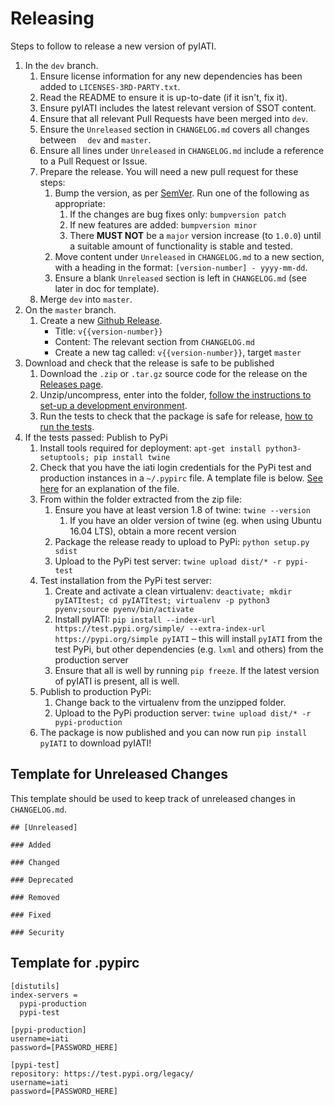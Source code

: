Releasing
=========

Steps to follow to release a new version of pyIATI.

1. In the `dev` branch.
    1. Ensure license information for any new dependencies has been added to `LICENSES-3RD-PARTY.txt`.
    2. Read the README to ensure it is up-to-date (if it isn't, fix it).
    3. Ensure pyIATI includes the latest relevant version of SSOT content.
    4. Ensure that all relevant Pull Requests have been merged into `dev`.
    5. Ensure the `Unreleased` section in `CHANGELOG.md` covers all changes between `  dev` and `master`.
    6. Ensure all lines under `Unreleased` in `CHANGELOG.md` include a reference to a Pull Request or Issue.
    7. Prepare the release. You will need a new pull request for these steps:
        1. Bump the version, as per [SemVer](http://semver.org/). Run one of the following as appropriate:
            1. If the changes are bug fixes only: `bumpversion patch`
            2. If new features are added: `bumpversion minor`
            3. There **MUST NOT** be a `major` version increase (to `1.0.0`) until a suitable amount of functionality is stable and tested.
        2. Move content under `Unreleased` in `CHANGELOG.md` to a new section, with a heading in the format: `[version-number] - yyyy-mm-dd`.
        3. Ensure a blank `Unreleased` section is left in `CHANGELOG.md` (see later in doc for template).
    8. Merge `dev` into `master`.
2. On the `master` branch.
    1. Create a new [Github Release](https://github.com/IATI/pyIATI/releases).
        * Title: `v{{version-number}}`
        * Content: The relevant section from `CHANGELOG.md`
        * Create a new tag called: `v{{version-number}}`, target `master`
3. Download and check that the release is safe to be published
    1. Download the `.zip` or `.tar.gz` source code for the release on the [Releases page](https://github.com/IATI/pyIATI/releases).
    2. Unzip/uncompress, enter into the folder, [follow the instructions to set-up a development environment](https://github.com/IATI/pyIATI#dev-installation).
    3. Run the tests to check that the package is safe for release, [how to run the tests](https://github.com/IATI/pyIATI#tests).
4. If the tests passed: Publish to PyPi
    1. Install tools required for deployment: `apt-get install python3-setuptools; pip install twine`
    2. Check that you have the iati login credentials for the PyPi test and production instances in a `~/.pypirc` file. A template file is below. [See here](https://docs.python.org/3.6/distutils/packageindex.html#pypirc) for an explanation of the file.
    3. From within the folder extracted from the zip file:
        1. Ensure you have at least version 1.8 of twine: `twine --version`
            1. If you have an older version of twine (eg. when using Ubuntu 16.04 LTS), obtain a more recent version
        2. Package the release ready to upload to PyPi: `python setup.py sdist`
        3. Upload to the PyPi test server: `twine upload dist/* -r pypi-test`
    4. Test installation from the PyPi test server:
        1. Create and activate a clean virtualenv: `deactivate; mkdir pyIATItest; cd pyIATItest; virtualenv -p python3 pyenv;source pyenv/bin/activate`
        2. Install pyIATI: `pip install --index-url https://test.pypi.org/simple/ --extra-index-url https://pypi.org/simple pyIATI` – this will install `pyIATI` from the test PyPi, but other dependencies (e.g. `lxml` and others) from the production server
        3. Ensure that all is well by running `pip freeze`. If the latest version of pyIATI is present, all is well.
    6. Publish to production PyPi:
        1. Change back to the virtualenv from the unzipped folder.
        2. Upload to the PyPi production server: `twine upload dist/* -r pypi-production`
    7. The package is now published and you can now run `pip install pyIATI` to download pyIATI!


Template for Unreleased Changes
-------------------------------

This template should be used to keep track of unreleased changes in `CHANGELOG.md`.

```
## [Unreleased]

### Added

### Changed

### Deprecated

### Removed

### Fixed

### Security

```

Template for .pypirc
--------------------

```
[distutils]
index-servers =
  pypi-production
  pypi-test

[pypi-production]
username=iati
password=[PASSWORD_HERE]

[pypi-test]
repository: https://test.pypi.org/legacy/
username=iati
password=[PASSWORD_HERE]
```
